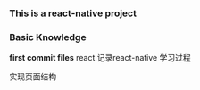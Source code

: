 ### This is a react-native project
### Basic Knowledge
**first commit files**
react
记录react-native 学习过程

实现页面结构
